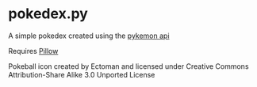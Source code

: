 pokedex.py
==========

A simple pokedex created using the [pykemon api](https://github.com/phalt/pykemon)

Requires [Pillow](https://github.com/python-pillow/Pillow)

Pokeball icon created by Ectoman and licensed under Creative Commons Attribution-Share Alike 3.0 Unported License